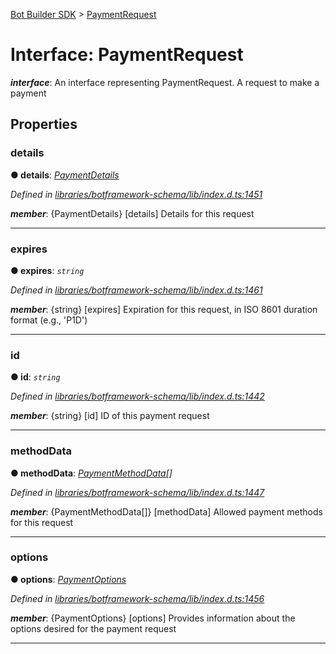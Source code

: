 [Bot Builder SDK](../README.md) > [PaymentRequest](../interfaces/botbuilder.paymentrequest.md)



# Interface: PaymentRequest

*__interface__*: An interface representing PaymentRequest. A request to make a payment



## Properties
<a id="details"></a>

###  details

**●  details**:  *[PaymentDetails](botbuilder.paymentdetails.md)* 

*Defined in [libraries/botframework-schema/lib/index.d.ts:1451](https://github.com/Microsoft/botbuilder-js/blob/09ad751/libraries/botframework-schema/lib/index.d.ts#L1451)*


*__member__*: {PaymentDetails} [details] Details for this request





___

<a id="expires"></a>

###  expires

**●  expires**:  *`string`* 

*Defined in [libraries/botframework-schema/lib/index.d.ts:1461](https://github.com/Microsoft/botbuilder-js/blob/09ad751/libraries/botframework-schema/lib/index.d.ts#L1461)*


*__member__*: {string} [expires] Expiration for this request, in ISO 8601 duration format (e.g., 'P1D')





___

<a id="id"></a>

###  id

**●  id**:  *`string`* 

*Defined in [libraries/botframework-schema/lib/index.d.ts:1442](https://github.com/Microsoft/botbuilder-js/blob/09ad751/libraries/botframework-schema/lib/index.d.ts#L1442)*


*__member__*: {string} [id] ID of this payment request





___

<a id="methoddata"></a>

###  methodData

**●  methodData**:  *[PaymentMethodData](botbuilder.paymentmethoddata.md)[]* 

*Defined in [libraries/botframework-schema/lib/index.d.ts:1447](https://github.com/Microsoft/botbuilder-js/blob/09ad751/libraries/botframework-schema/lib/index.d.ts#L1447)*


*__member__*: {PaymentMethodData[]} [methodData] Allowed payment methods for this request





___

<a id="options"></a>

###  options

**●  options**:  *[PaymentOptions](botbuilder.paymentoptions.md)* 

*Defined in [libraries/botframework-schema/lib/index.d.ts:1456](https://github.com/Microsoft/botbuilder-js/blob/09ad751/libraries/botframework-schema/lib/index.d.ts#L1456)*


*__member__*: {PaymentOptions} [options] Provides information about the options desired for the payment request





___


